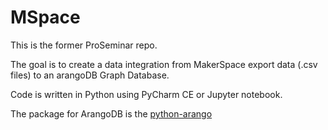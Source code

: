 # MSpace

This is the former ProSeminar repo. 

The goal is to create a data integration from MakerSpace export data (.csv files) to an arangoDB Graph Database. 

Code is written in Python using PyCharm CE or Jupyter notebook. 

The package for ArangoDB is the [python-arango](https://docs.python-arango.com/en/main/#) 
